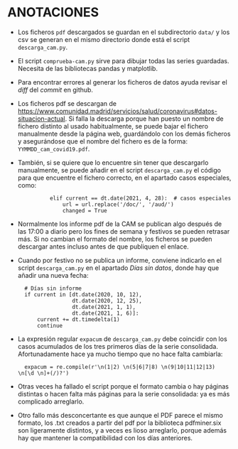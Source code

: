 # ANOTACIONES #

+ Los ficheros `pdf` descargados se guardan en el subdirectorio `data/` y los csv 
se generan en el mismo directorio donde está el script `descarga_cam.py`.

+ El script `comprueba-cam.py` sirve para dibujar todas las series guardadas.
Necesita de las bibliotecas pandas y matplotlib.

+ Para encontrar errores al generar los ficheros de datos ayuda revisar el
_diff_ del _commit_ en github.

+ Los ficheros pdf se descargan de
<https://www.comunidad.madrid/servicios/salud/coronavirus#datos-situacion-actual>.
Si falla la descarga porque han puesto un nombre de fichero distinto al usado
habitualmente, se puede bajar el fichero manualmente desde la página web,
guardándolo con los demás ficheros y asegurándose que el nombre del fichero es
de la forma: `YYMMDD_cam_covid19.pdf`.

+ También, si se quiere que lo encuentre sin tener que descargarlo
manualmente, se puede añadir en el script `descarga_cam.py` el código para que
encuentre el fichero correcto, en el apartado casos especiales, como:

                elif current == dt.date(2021, 4, 28):  # casos especiales
                    url = url.replace('/doc/', '/aud/')
                    changed = True

+ Normalmente los informe pdf de la CAM se publican algo después de las 17:00
a diario pero los fines de semana y festivos se pueden retrasar más. Si no
cambian el formato del nombre, los ficheros se pueden descargar antes incluso
antes de que publiquen el enlace.

+ Cuando por festivo no se publica un informe, conviene indicarlo en el script
`descarga_cam.py` en el apartado _Días sin datos_, donde hay que añadir una
nueva fecha:

        # Días sin informe
        if current in [dt.date(2020, 10, 12),
                       dt.date(2020, 12, 25),
                       dt.date(2021, 1, 1),
                       dt.date(2021, 1, 6)]:
            current += dt.timedelta(1)
            continue

+ La expresión regular `expacum` de `descarga_cam.py` debe coincidir con los
casos acumulados de los tres primeros días de la serie consolidada.
Afortunadamente hace ya mucho tiempo que no hace falta cambiarla:

		expacum = re.compile(r'\n(1|2) \n(5|6|7|8) \n(9|10|11|12|13) \n[\d \n]+(/)?')

+ Otras veces ha fallado el script porque el formato cambia o hay páginas
distintas o hacen falta más páginas para la serie consolidada: ya es más
complicado arreglarlo.

+ Otro fallo más desconcertante es que aunque el PDF parece el mismo formato,
los .txt creados a partir del pdf por la biblioteca pdfminer.six son
ligeramente distintos, y a veces es lioso arreglarlo, porque además hay que
mantener la compatibilidad con los días anteriores.
